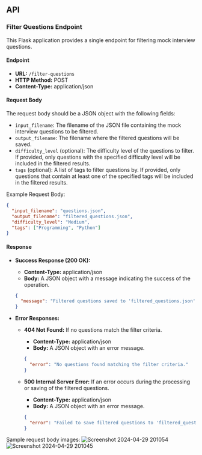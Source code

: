 ## API

### Filter Questions Endpoint

This Flask application provides a single endpoint for filtering mock interview questions.

#### Endpoint

- **URL:** `/filter-questions`
- **HTTP Method:** POST
- **Content-Type:** application/json

#### Request Body

The request body should be a JSON object with the following fields:

- `input_filename`: The filename of the JSON file containing the mock interview questions to be filtered.
- `output_filename`: The filename where the filtered questions will be saved.
- `difficulty_level` (optional): The difficulty level of the questions to filter. If provided, only questions with the specified difficulty level will be included in the filtered results.
- `tags` (optional): A list of tags to filter questions by. If provided, only questions that contain at least one of the specified tags will be included in the filtered results.

Example Request Body:
```json
{
  "input_filename": "questions.json",
  "output_filename": "filtered_questions.json",
  "difficulty_level": "Medium",
  "tags": ["Programming", "Python"]
}
```

#### Response

- **Success Response (200 OK):**
  - **Content-Type:** application/json
  - **Body:** A JSON object with a message indicating the success of the operation.
  ```json
  {
    "message": "Filtered questions saved to 'filtered_questions.json'"
  }
  ```

- **Error Responses:**
  - **404 Not Found:** If no questions match the filter criteria.
    - **Content-Type:** application/json
    - **Body:** A JSON object with an error message.
    ```json
    {
      "error": "No questions found matching the filter criteria."
    }
    ```

  - **500 Internal Server Error:** If an error occurs during the processing or saving of the filtered questions.
    - **Content-Type:** application/json
    - **Body:** A JSON object with an error message.
    ```json
    {
      "error": "Failed to save filtered questions to 'filtered_questions.json'"
    }
    ```
Sample request body images:
![Screenshot 2024-04-29 201054](https://github.com/Amrit02102004/Munsow_Task2/assets/114827768/5b5c6e24-0bd7-42c0-a8fe-4c1ddc45f285)
![Screenshot 2024-04-29 201045](https://github.com/Amrit02102004/Munsow_Task2/assets/114827768/b8f26a49-2fae-4fb8-b355-8f1f2fe332bb)


